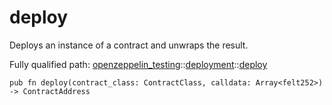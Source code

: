 # deploy

Deploys an instance of a contract and unwraps the result.

Fully qualified path: [openzeppelin_testing](./openzeppelin_testing.md)::[deployment](./openzeppelin_testing-deployment.md)::[deploy](./openzeppelin_testing-deployment-deploy.md)

<pre><code class="language-cairo">pub fn deploy(contract_class: ContractClass, calldata: Array&lt;felt252&gt;) -&gt; ContractAddress</code></pre>

